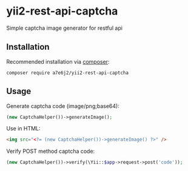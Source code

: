 # yii2-rest-api-captcha
Simple captcha image generator for restful api

## Installation

Recommended installation via [composer](http://getcomposer.org/download/):

```
composer require a7e6j2/yii2-rest-api-captcha
```

## Usage

Generate captcha code (image/png;base64):

```php
(new CaptchaHelper())->generateImage();
```

Use in HTML:

```html
<img src="<?= (new CaptchaHelper())->generateImage() ?>" />
```
Verify POST method captcha code:

```php
(new CaptchaHelper())->verify(\Yii::$app->request->post('code'));
```
